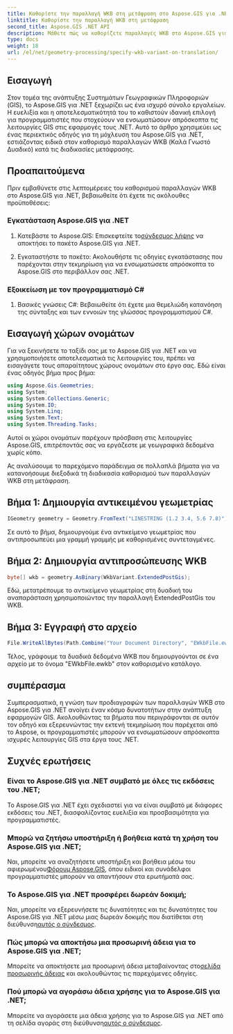 ```yaml
---
title: Καθορίστε την παραλλαγή WKB στη μετάφραση στο Aspose.GIS για .NET
linktitle: Καθορίστε την παραλλαγή WKB στη μετάφραση
second_title: Aspose.GIS .NET API
description: Μάθετε πώς να καθορίζετε παραλλαγές WKB στο Aspose.GIS για .NET χωρίς κόπο με αυτόν τον περιεκτικό οδηγό. Ενισχύστε τις δεξιότητές σας στην ανάπτυξη GIS.
type: docs
weight: 18
url: /el/net/geometry-processing/specify-wkb-variant-on-translation/
---
```

## Εισαγωγή
Στον τομέα της ανάπτυξης Συστημάτων Γεωγραφικών Πληροφοριών (GIS), το Aspose.GIS για .NET ξεχωρίζει ως ένα ισχυρό σύνολο εργαλείων. Η ευελιξία και η αποτελεσματικότητά του το καθιστούν ιδανική επιλογή για προγραμματιστές που στοχεύουν να ενσωματώσουν απρόσκοπτα τις λειτουργίες GIS στις εφαρμογές τους .NET. Αυτό το άρθρο χρησιμεύει ως ένας περιεκτικός οδηγός για τη μόχλευση του Aspose.GIS για .NET, εστιάζοντας ειδικά στον καθορισμό παραλλαγών WKB (Καλά Γνωστό Δυαδικό) κατά τις διαδικασίες μετάφρασης.
## Προαπαιτούμενα
Πριν εμβαθύνετε στις λεπτομέρειες του καθορισμού παραλλαγών WKB στο Aspose.GIS για .NET, βεβαιωθείτε ότι έχετε τις ακόλουθες προϋποθέσεις:
### Εγκατάσταση Aspose.GIS για .NET
1. Κατεβάστε το Aspose.GIS: Επισκεφτείτε το[σύνδεσμος λήψης](https://releases.aspose.com/gis/net/) να αποκτήσει το πακέτο Aspose.GIS για .NET.
   
2. Εγκαταστήστε το πακέτο: Ακολουθήστε τις οδηγίες εγκατάστασης που παρέχονται στην τεκμηρίωση για να ενσωματώσετε απρόσκοπτα το Aspose.GIS στο περιβάλλον σας .NET.
### Εξοικείωση με τον προγραμματισμό C#
1. Βασικές γνώσεις C#: Βεβαιωθείτε ότι έχετε μια θεμελιώδη κατανόηση της σύνταξης και των εννοιών της γλώσσας προγραμματισμού C#.

## Εισαγωγή χώρων ονομάτων
Για να ξεκινήσετε το ταξίδι σας με το Aspose.GIS για .NET και να χρησιμοποιήσετε αποτελεσματικά τις λειτουργίες του, πρέπει να εισαγάγετε τους απαραίτητους χώρους ονομάτων στο έργο σας. Εδώ είναι ένας οδηγός βήμα προς βήμα:

```csharp
using Aspose.Gis.Geometries;
using System;
using System.Collections.Generic;
using System.IO;
using System.Linq;
using System.Text;
using System.Threading.Tasks;
```
Αυτοί οι χώροι ονομάτων παρέχουν πρόσβαση στις λειτουργίες Aspose.GIS, επιτρέποντάς σας να εργάζεστε με γεωγραφικά δεδομένα χωρίς κόπο.

Ας αναλύσουμε το παρεχόμενο παράδειγμα σε πολλαπλά βήματα για να κατανοήσουμε διεξοδικά τη διαδικασία καθορισμού των παραλλαγών WKB στη μετάφραση.
## Βήμα 1: Δημιουργία αντικειμένου γεωμετρίας
```csharp
IGeometry geometry = Geometry.FromText("LINESTRING (1.2 3.4, 5.6 7.8)");
```
Σε αυτό το βήμα, δημιουργούμε ένα αντικείμενο γεωμετρίας που αντιπροσωπεύει μια γραμμή γραμμής με καθορισμένες συντεταγμένες.
## Βήμα 2: Δημιουργία αντιπροσώπευσης WKB
```csharp
byte[] wkb = geometry.AsBinary(WkbVariant.ExtendedPostGis);
```
Εδώ, μετατρέπουμε το αντικείμενο γεωμετρίας στη δυαδική του αναπαράσταση χρησιμοποιώντας την παραλλαγή ExtendedPostGis του WKB.
## Βήμα 3: Εγγραφή στο αρχείο
```csharp
File.WriteAllBytes(Path.Combine("Your Document Directory", "EWkbFile.ewkb"), wkb);
```
Τέλος, γράφουμε τα δυαδικά δεδομένα WKB που δημιουργούνται σε ένα αρχείο με το όνομα "EWkbFile.ewkb" στον καθορισμένο κατάλογο.

## συμπέρασμα
Συμπερασματικά, η γνώση των προδιαγραφών των παραλλαγών WKB στο Aspose.GIS για .NET ανοίγει έναν κόσμο δυνατοτήτων στην ανάπτυξη εφαρμογών GIS. Ακολουθώντας τα βήματα που περιγράφονται σε αυτόν τον οδηγό και εξερευνώντας την εκτενή τεκμηρίωση που παρέχεται από το Aspose, οι προγραμματιστές μπορούν να ενσωματώσουν απρόσκοπτα ισχυρές λειτουργίες GIS στα έργα τους .NET.
## Συχνές ερωτήσεις
### Είναι το Aspose.GIS για .NET συμβατό με όλες τις εκδόσεις του .NET;
Το Aspose.GIS για .NET έχει σχεδιαστεί για να είναι συμβατό με διάφορες εκδόσεις του .NET, διασφαλίζοντας ευελιξία και προσβασιμότητα για προγραμματιστές.
### Μπορώ να ζητήσω υποστήριξη ή βοήθεια κατά τη χρήση του Aspose.GIS για .NET;
 Ναι, μπορείτε να αναζητήσετε υποστήριξη και βοήθεια μέσω του αφιερωμένου[Φόρουμ Aspose.GIS](https://forum.aspose.com/c/gis/33), όπου ειδικοί και συνάδελφοι προγραμματιστές μπορούν να απαντήσουν στα ερωτήματά σας.
### Το Aspose.GIS για .NET προσφέρει δωρεάν δοκιμή;
 Ναι, μπορείτε να εξερευνήσετε τις δυνατότητες και τις δυνατότητες του Aspose.GIS για .NET μέσω μιας δωρεάν δοκιμής που διατίθεται στη διεύθυνση[αυτός ο σύνδεσμος](https://releases.aspose.com/).
### Πώς μπορώ να αποκτήσω μια προσωρινή άδεια για το Aspose.GIS για .NET;
 Μπορείτε να αποκτήσετε μια προσωρινή άδεια μεταβαίνοντας στο[σελίδα προσωρινής άδειας](https://purchase.aspose.com/temporary-license/) και ακολουθώντας τις παρεχόμενες οδηγίες.
### Πού μπορώ να αγοράσω άδεια χρήσης για το Aspose.GIS για .NET;
 Μπορείτε να αγοράσετε μια άδεια χρήσης για το Aspose.GIS για .NET από τη σελίδα αγοράς στη διεύθυνση[αυτός ο σύνδεσμος](https://purchase.aspose.com/buy).
